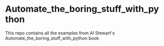 # Automate_the_boring_stuff_with_python
This repo contains all the examples from Al Stewart's Automate_the_boring_stuff_with_python book 

